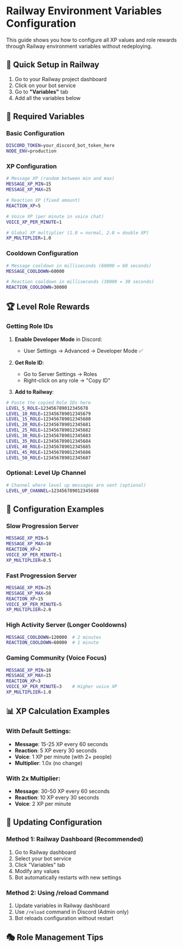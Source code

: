 # Railway Environment Variables Configuration

This guide shows you how to configure all XP values and role rewards through Railway environment variables without redeploying.

## 🚀 **Quick Setup in Railway**

1. Go to your Railway project dashboard
2. Click on your bot service
3. Go to **"Variables"** tab
4. Add all the variables below

## 🎯 **Required Variables**

### Basic Configuration
```bash
DISCORD_TOKEN=your_discord_bot_token_here
NODE_ENV=production
```

### XP Configuration
```bash
# Message XP (random between min and max)
MESSAGE_XP_MIN=15
MESSAGE_XP_MAX=25

# Reaction XP (fixed amount)
REACTION_XP=5

# Voice XP (per minute in voice chat)
VOICE_XP_PER_MINUTE=1

# Global XP multiplier (1.0 = normal, 2.0 = double XP)
XP_MULTIPLIER=1.0
```

### Cooldown Configuration
```bash
# Message cooldown in milliseconds (60000 = 60 seconds)
MESSAGE_COOLDOWN=60000

# Reaction cooldown in milliseconds (30000 = 30 seconds)  
REACTION_COOLDOWN=30000
```

## 🏆 **Level Role Rewards**

### Getting Role IDs
1. **Enable Developer Mode** in Discord:
   - User Settings → Advanced → Developer Mode ✅

2. **Get Role ID**:
   - Go to Server Settings → Roles
   - Right-click on any role → "Copy ID"

3. **Add to Railway**:
```bash
# Paste the copied Role IDs here
LEVEL_5_ROLE=123456789012345678
LEVEL_10_ROLE=123456789012345679
LEVEL_15_ROLE=123456789012345680
LEVEL_20_ROLE=123456789012345681
LEVEL_25_ROLE=123456789012345682
LEVEL_30_ROLE=123456789012345683
LEVEL_35_ROLE=123456789012345684
LEVEL_40_ROLE=123456789012345685
LEVEL_45_ROLE=123456789012345686
LEVEL_50_ROLE=123456789012345687
```

### Optional: Level Up Channel
```bash
# Channel where level up messages are sent (optional)
LEVEL_UP_CHANNEL=123456789012345688
```

## 🔧 **Configuration Examples**

### Slow Progression Server
```bash
MESSAGE_XP_MIN=5
MESSAGE_XP_MAX=10
REACTION_XP=2
VOICE_XP_PER_MINUTE=1
XP_MULTIPLIER=0.5
```

### Fast Progression Server
```bash
MESSAGE_XP_MIN=25
MESSAGE_XP_MAX=50
REACTION_XP=15
VOICE_XP_PER_MINUTE=5
XP_MULTIPLIER=2.0
```

### High Activity Server (Longer Cooldowns)
```bash
MESSAGE_COOLDOWN=120000  # 2 minutes
REACTION_COOLDOWN=60000  # 1 minute
```

### Gaming Community (Voice Focus)
```bash
MESSAGE_XP_MIN=10
MESSAGE_XP_MAX=15
REACTION_XP=3
VOICE_XP_PER_MINUTE=3    # Higher voice XP
XP_MULTIPLIER=1.0
```

## 📊 **XP Calculation Examples**

### With Default Settings:
- **Message**: 15-25 XP every 60 seconds
- **Reaction**: 5 XP every 30 seconds  
- **Voice**: 1 XP per minute (with 2+ people)
- **Multiplier**: 1.0x (no change)

### With 2x Multiplier:
- **Message**: 30-50 XP every 60 seconds
- **Reaction**: 10 XP every 30 seconds
- **Voice**: 2 XP per minute

## 🔄 **Updating Configuration**

### Method 1: Railway Dashboard (Recommended)
1. Go to Railway dashboard
2. Select your bot service
3. Click "Variables" tab
4. Modify any values
5. Bot automatically restarts with new settings

### Method 2: Using /reload Command
1. Update variables in Railway dashboard
2. Use `/reload` command in Discord (Admin only)
3. Bot reloads configuration without restart

## 🎭 **Role Management Tips**

###
